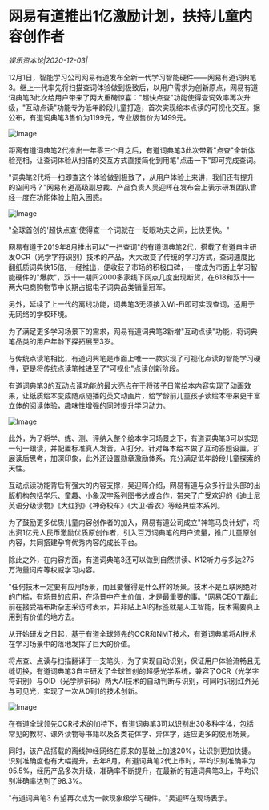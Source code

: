 # 网易有道推出1亿激励计划，扶持儿童内容创作者

*娱乐资本论|2020-12-03|*

12月1日，智能学习公司网易有道发布全新一代学习智能硬件——网易有道词典笔3。继上一代率先将扫描查词体验做到极致后，以用户需求为创新原点，网易有道词典笔3此次给用户带来了两大重磅惊喜："超快点查"功能使得查词效率再次升级，"互动点读"功能专为低年龄段儿童打造，首次实现绘本点读的可视化交互。据公布，有道词典笔3售价为1199元，专业版售价为1499元。

![Image](https://p3.pstatp.com/large/pgc-image/9135951c65464d79b81549acd4d8ec16)

距离有道词典笔2代推出一年零三个月之后，有道词典笔3此次带着"点查"全新体验亮相，让查词体验从扫描的交互方式直接简化到用笔"点击一下"即可完成查词。

"词典笔2代将一扫即查这个体验做到极致了，从用户体验上来讲，我们还有提升的空间吗？"网易有道高级副总裁、产品负责人吴迎晖在发布会上表示研发团队曾经一度在功能体验上陷入困惑。

![Image](https://p3.pstatp.com/large/pgc-image/ac1cd8fba81d4a5ba46b4d1edda062ac)

"全球首创的'超快点查'使得查一个词就在一眨眼功夫之间，比快更快。"

网易有道于2019年8月推出可以"一扫查词"的有道词典笔2代，搭载了有道自主研发OCR（光学字符识别）技术的产品，大大改变了传统的学习方式，查词速度比翻纸质词典快15倍, 一经推出，便收获了市场的积极口碑，一度成为市面上学习智能硬件的"爆款"，双十一期间2000多家线下网点几度出现断货，在618和双十一两大电商购物节中长期占据电子词典品类销量冠军。

另外，延续了上一代的离线功能，词典笔3无须接入Wi-Fi即可实现查词，适用于无网络的学校环境。

为了满足更多学习场景下的需求，网易有道词典笔3新增"互动点读"功能，将词典笔品类的用户年龄下探拓展至3岁。

与传统点读笔相比，有道词典笔是市面上唯一一款实现了可视化点读的智能学习硬件，更是将传统点读笔推进至了"可视化"点读创新阶段。

有道词典笔3的互动点读功能的最大亮点在于将孩子日常绘本内容实现了动画效果，让纸质绘本变成随点随播的英文动画片，给学龄前儿童孩子读绘本带来更丰富立体的阅读体验，趣味性增强的同时提升学习动力。

![Image](https://p3.pstatp.com/large/pgc-image/4e80f7693e6c4bc4a2290b1b8d96ee09)

此外，为了将学、练、测、评纳入整个绘本学习场景之下，有道词典笔3可以实现一句一跟读，并配置标准真人发音，AI打分。针对每本绘本做了互动答题设置，扩展读后思考，加深印象，此外还设置勋章激励体系，充分满足低年龄段儿童探索的天性。

互动点读功能背后有强大的内容支撑，吴迎晖介绍，网易有道与众多行业头部的出版机构包括学乐、童趣、小象汉字系列图书达成合作，带来了广受欢迎的《迪士尼英语分级读物》《大红狗》《神奇校车》《大卫·香农》等经典绘本系列。

为了鼓励更多优质儿童内容创作者的加入，网易有道公司成立"神笔马良计划"，将出资1亿元人民币激励优质原创作者，引入百万词典笔的用户流量，推广儿童原创内容，共同搭建孕育优秀内容的成长平台。

除此之外，在内容方面，有道词典笔3还可以做到自然拼读、K12听力与多达275万海量词库等权威学习内容。

"任何技术一定要有应用场景，而且要懂得是什么样的场景。技术不是互联网绝对的门槛，有场景的应用，在场景中产生价值，才是最重要的事。"网易CEO丁磊此前在接受福布斯杂志采访时表示，并非贴上AI的标签就是人工智能，技术需要真正用到有价值的地方去。

从开始研发之日起，基于有道全球领先的OCR和NMT技术，有道词典笔将AI技术在学习场景中的落地发挥了巨大的价值。

将点查、点读与扫描翻译于一支笔头，为了实现自动识别，保证用户体验流畅且无缝切换，有道词典笔3自主研发了全球首创的超感光学系统，兼容了OCR（光学字符识别）与OID（光学辨识码）两大AI技术的自动判断与识别，可同时识别红外光与可见光，实现了一次从0到1的技术创新。

![Image](https://p3.pstatp.com/large/pgc-image/a9d780736939495b843110f8d854fcec)

在有道全球领先OCR技术的加持下，有道词典笔3可以识别出30多种字体，包括常见的教材、课外读物等书籍以及各类花体字、异体字，适应更多的使用场景。

同时，该产品搭载的离线神经网络在原来的基础上加速20%，让识别更加快捷。识别准确度也有大幅提升，去年8月，有道词典笔2代上市时，平均识别准确率为95.5%，经历产品多次升级，准确率不断提升，在最新的有道词典笔3上，平均识别准确率达到了98.3%。

"有道词典笔3 有望再次成为一款现象级学习硬件。"吴迎晖在现场表示。

